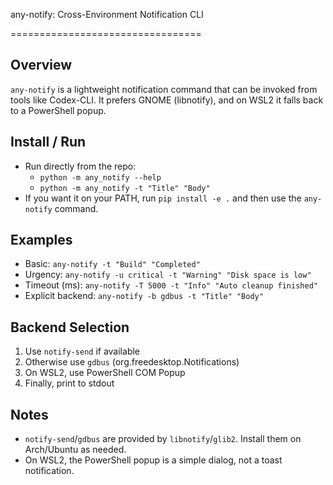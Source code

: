 any-notify: Cross-Environment Notification CLI

=================================

Overview
--------
`any-notify` is a lightweight notification command that can be invoked from tools like Codex-CLI. It prefers GNOME (libnotify), and on WSL2 it falls back to a PowerShell popup.

Install / Run
-------------
- Run directly from the repo:
  - `python -m any_notify --help`
  - `python -m any_notify -t "Title" "Body"`
- If you want it on your PATH, run `pip install -e .` and then use the `any-notify` command.

Examples
--------
- Basic: `any-notify -t "Build" "Completed"`
- Urgency: `any-notify -u critical -t "Warning" "Disk space is low"`
- Timeout (ms): `any-notify -T 5000 -t "Info" "Auto cleanup finished"`
- Explicit backend: `any-notify -b gdbus -t "Title" "Body"`

Backend Selection
-----------------
1. Use `notify-send` if available
2. Otherwise use `gdbus` (org.freedesktop.Notifications)
3. On WSL2, use PowerShell COM Popup
4. Finally, print to stdout

Notes
-----
- `notify-send`/`gdbus` are provided by `libnotify`/`glib2`. Install them on Arch/Ubuntu as needed.
- On WSL2, the PowerShell popup is a simple dialog, not a toast notification.

